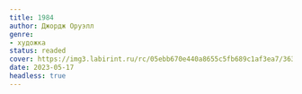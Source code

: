 ```yaml
---
title: 1984
author: Джордж Оруэлл
genre:
- художка
status: readed
cover: https://img3.labirint.ru/rc/05ebb670e440a8655c5fb689c1af3ea7/363x561q80/books42/419735/cover.jpg?1563737926
date: 2023-05-17
headless: true
---
```


